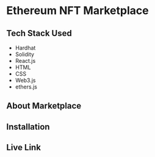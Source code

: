 # Ethereum NFT Marketplace

## Tech Stack Used
- Hardhat
- Solidity
- React.js
- HTML
- CSS
- Web3.js
- ethers.js

## About Marketplace


## Installation

## Live Link